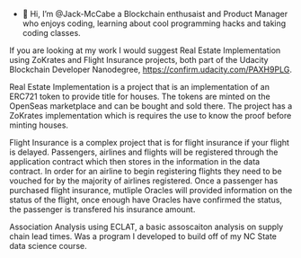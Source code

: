 - 👋 Hi, I’m @Jack-McCabe a Blockchain enthusaist and Product Manager who enjoys coding, learning about cool programming hacks and taking coding classes. 

If you are looking at my work I would suggest Real Estate Implementation using ZoKrates and Flight Insurance projects, both part of the Udacity Blockchain Developer Nanodegree, https://confirm.udacity.com/PAXH9PLG.


Real Estate Implementation is a project that is an implementation of an ERC721 token to provide title for houses. The tokens are minted on the OpenSeas marketplace and can be bought and sold there. The project has a ZoKrates implementation which is requires the use to know the proof before minting houses. 

Flight Insurance is a complex project that is for flight insurance if your flight is delayed. Passengers, airlines and flights will be registered through the application contract which then stores in the information in the data contract. In order for an airline to begin registering flights they need to be vouched for by the majority of airlines registered. Once a passenger has purchased flight insurance, mutliple Oracles will provided information on the status of the flight, once enough have Oracles have confirmed the status, the passenger is transfered his insurance amount. 

Association Analysis using ECLAT, a basic assoscaiton analysis on supply chain lead times. Was a program I developed to build off of my NC State data science course. 

